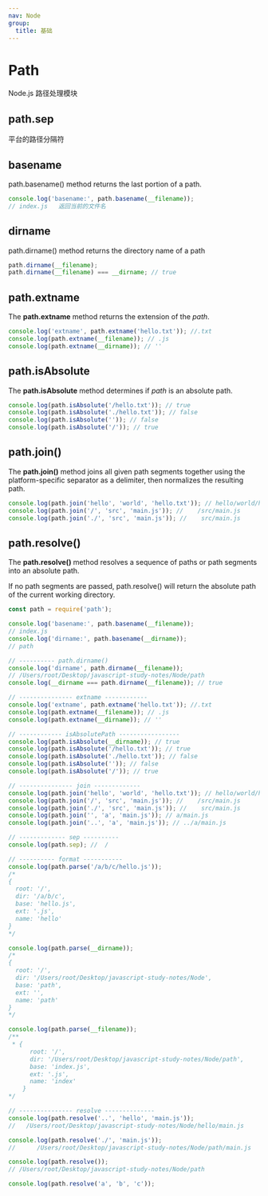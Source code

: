```yaml
---
nav: Node
group:
  title: 基础
---
```


# Path

Node.js 路径处理模块

## path.sep

平台的路径分隔符

## basename

path.basename() method returns the last portion of a path.

```js
console.log('basename:', path.basename(__filename));
// index.js   返回当前的文件名
```

## dirname

path.dirname() method returns the directory name of a path

```js
path.dirname(__filename);
path.dirname(__filename) === __dirname; // true
```

## path.extname

The **path.extname** method returns the extension of the _path_.

```js
console.log('extname', path.extname('hello.txt')); //.txt
console.log(path.extname(__filename)); // .js
console.log(path.extname(__dirname)); // ''
```

## path.isAbsolute

The **path.isAbsolute** method determines if _path_ is an absolute path.

```js
console.log(path.isAbsolute('/hello.txt')); // true
console.log(path.isAbsolute('./hello.txt')); // false
console.log(path.isAbsolute('')); // false
console.log(path.isAbsolute('/')); // true
```

## path.join()

The **path.join()** method joins all given path segments together using the platform-specific separator as a
delimiter, then normalizes the resulting path.

```js
console.log(path.join('hello', 'world', 'hello.txt')); // hello/world/hello.txt
console.log(path.join('/', 'src', 'main.js')); //    /src/main.js
console.log(path.join('./', 'src', 'main.js')); //    src/main.js
```

## path.resolve()

The **path.resolve()** method resolves a sequence of paths or path segments into an absolute path.

If no path segments are passed, path.resolve() will return the absolute path of the current working directory.

```js
const path = require('path');

console.log('basename:', path.basename(__filename));
// index.js
console.log('dirname:', path.basename(__dirname));
// path

// ---------- path.dirname()
console.log('dirname', path.dirname(__filename));
// /Users/root/Desktop/javascript-study-notes/Node/path
console.log(__dirname === path.dirname(__filename)); // true

// --------------- extname ------------
console.log('extname', path.extname('hello.txt')); //.txt
console.log(path.extname(__filename)); // .js
console.log(path.extname(__dirname)); // ''

// ------------ isAbsolutePath -----------------
console.log(path.isAbsolute(__dirname)); // true
console.log(path.isAbsolute('/hello.txt')); // true
console.log(path.isAbsolute('./hello.txt')); // false
console.log(path.isAbsolute('')); // false
console.log(path.isAbsolute('/')); // true

// --------------- join -------------
console.log(path.join('hello', 'world', 'hello.txt')); // hello/world/hello.txt
console.log(path.join('/', 'src', 'main.js')); //    /src/main.js
console.log(path.join('./', 'src', 'main.js')); //    src/main.js
console.log(path.join('', 'a', 'main.js')); // a/main.js
console.log(path.join('..', 'a', 'main.js')); // ../a/main.js

// ------------- sep ----------
console.log(path.sep); //  /

// ---------- format -----------
console.log(path.parse('/a/b/c/hello.js'));
/*
{
  root: '/',
  dir: '/a/b/c',
  base: 'hello.js',
  ext: '.js',
  name: 'hello'
}
*/

console.log(path.parse(__dirname));
/*
{
  root: '/',
  dir: '/Users/root/Desktop/javascript-study-notes/Node',
  base: 'path',
  ext: '',
  name: 'path'
}
*/

console.log(path.parse(__filename));
/**
 * {
      root: '/',
      dir: '/Users/root/Desktop/javascript-study-notes/Node/path',
      base: 'index.js',
      ext: '.js',
      name: 'index'
    }
*/

// --------------- resolve --------------
console.log(path.resolve('..', 'hello', 'main.js'));
//   /Users/root/Desktop/javascript-study-notes/Node/hello/main.js

console.log(path.resolve('./', 'main.js'));
//      /Users/root/Desktop/javascript-study-notes/Node/path/main.js

console.log(path.resolve());
// /Users/root/Desktop/javascript-study-notes/Node/path

console.log(path.resolve('a', 'b', 'c'));
```
